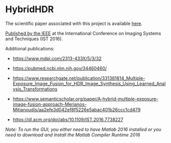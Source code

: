 # HybridHDR

The scientific paper associated with this project is available [here](http://utopia.duth.gr/nmitiano/pdf/ist2016.pdf).

[Published by the IEEE](http://ieeexplore.ieee.org/document/7738227/?reload=true) at the International Conference on Imaging Systems and Techniques (IST 2016).


Additional publications:

- https://www.mdpi.com/2313-433X/5/3/32

- https://pubmed.ncbi.nlm.nih.gov/34460460/

- https://www.researchgate.net/publication/331361814_Multiple-Exposure_Image_Fusion_for_HDR_Image_Synthesis_Using_Learned_Analysis_Transformations

- https://www.semanticscholar.org/paper/A-hybrid-multiple-exposure-image-fusion-approach-Merianos-Mitianoudis/aa2efe3d042ef8f5226e5abac401b26ccc1cd479

- https://dl.acm.org/doi/abs/10.1109/IST.2016.7738227 

*Note: To run the GUI, you either need to have Matlab 2016 installed or you need to download and install the Matlab Compiler Runtime 2016*
